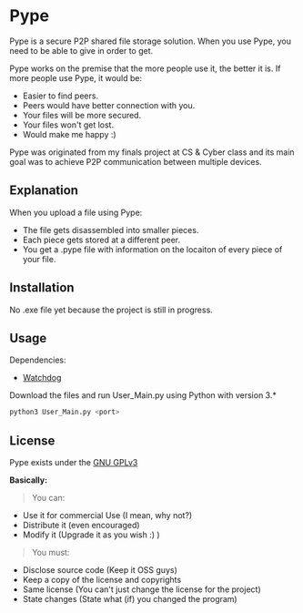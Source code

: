 # Pype

Pype is a secure P2P shared file storage solution.
When you use Pype, you need to be able to give in order to get.

Pype works on the premise that the more people use it, the better it is.
If more people use Pype, it would be:
- Easier to find peers.
- Peers would have better connection with you.
- Your files will be more secured.
- Your files won't get lost.
- Would make me happy :)

Pype was originated from my finals project at CS & Cyber class and its main goal was to achieve P2P communication between multiple devices.

## Explanation
When you upload a file using Pype:
- The file gets disassembled into smaller pieces.
- Each piece gets stored at a different peer.
- You get a .pype file with information on the locaiton of every piece of your file.

## Installation
No .exe file yet because the project is still in progress.

## Usage
Dependencies:
- [Watchdog](https://pypi.org/project/watchdog/)

Download the files and run User_Main.py using Python with version 3.*
```bash
python3 User_Main.py <port>
```

## License
Pype exists under the [GNU GPLv3](https://choosealicense.com/licenses/gpl-3.0/)

**Basically:**
> You can:
* Use it for commercial Use (I mean, why not?)
* Distribute it (even encouraged)
* Modify it (Upgrade it as you wish :) )

> You must:
* Disclose source code (Keep it OSS guys)
* Keep a copy of the license and copyrights 
* Same license (You can't just change the license for the project)
* State changes (State what (if) you changed the program)

